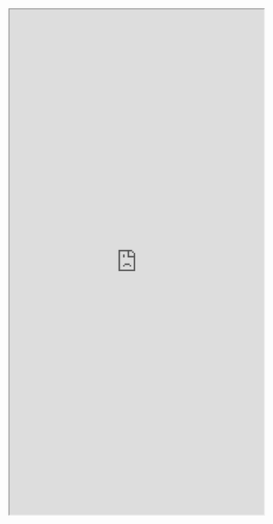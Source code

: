 <iframe 
src="https://coda.io/embed/jD38E5fJk_/#Full-Active-Inference-Ontology_tuuOJ_Ew/r362&view=full&viewMode=embedplay&hideSections=true" 
width=900 
height=1000 
style="max-width: 100%;" 
allow="fullscreen">
</iframe>